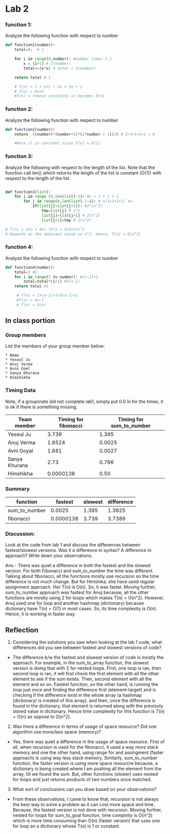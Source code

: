 # Lab 2


### function 1:

Analyze the following function with respect to number

```python
def function1(number):
	total=0;  # 1

	for i in range(0,number): #number times + 1
		x = (i+1) # 2(number)
		total+=(x*x) # total = 3(number)

	return total # 1

	# T(n) = 1 + n+1 + 2n + 3n + 1
	# T(n) = 6n+3
	#T(n) = remove constants so becomes O(n)
```

### function 2:

Analyze the following function with respect to number

```python
def function2(number):
	return  ((number)*(number+1)*(2*number + 1))/6 # 2+1+1+1+1 = 6

	#Here it is constant since T(n) = O(1)
```

### function 3:

Analyze the following with respect to the length of the list.  Note that the function call len() which returns the length of the list is constant (O(1)) with respect to the length of the list.
```python

def function3(list):
	for i in range (0,len(list)-1): #n + 1 + 1 + 1
		for j in range(0,len(list)-1-i): # n(1+1+1+1) 4n
			if(list[j]>list[j+1]): #2*(n^2)
				tmp=list[j] # n^2
				list[j]=list[j+1] # 2(n^2)
				list[j+1]=tmp # 2(n^2)

# T(n) = 3+n + 4n+ 7n^2 = 3+5n+7n^2
# Depends on the dominant value so n^2. Hence, T(n) = O(n^2)
```
### function 4:

Analyze the following function with respect to number

```python
def function4(number):
	total=1 #1
	for i in range(1 to number): #(n-1)+1
		total=total*(i+1) #3(n-1)
	return total #1

	 # T(n) = 1+(n-1)+1+3(n-1)+1
	 #T(n) = 4n-1
	 # T(n) = O(n)
```


## In class portion


### Group members
List the members of your group member below:

	* Name 
	* Yeseul Ju
	* Anuj Verma
	* Avni Goel
	* Sanya Khurana
	* Himshikha

### Timing Data
Note, if a groupmate did not complete lab1, simply put 0.0 in for the times, it is ok if there is something missing.

| Team member | Timing for fibonacci | Timing for sum_to_number | 
|---------------|--------|---------|
| Yeseul Ju     | 3.739  | 1.395   |
| Anuj Verma    | 1.6524 | 0.0025  |
| Avni Goyal    | 1.681  | 0.0027  |
| Sanya Khurana | 2.73   | 0.766   |
| Himshikha     | 0.0000138 | 0.50 |


### Summary 

| function     | fastest | slowest | difference
|--------------|---------|---------|-----------|
|sum_to_number | 0.0025  | 1.395    | 1.3925   |
|fibonacci     | 0.0000138  | 3.739 | 3.7389   |


### Discussion:

Look at the code from lab 1 and discuss the differences between fastest/slowest versions. Was it a difference in syntax? A difference in approach?  Write down your observations.

Ans - There was quiet a difference in both the fastest and the slowest version. For both Fibonacci and sum_to_number the time was different. Talking about fibonacci, all the functions mostly use recursion so the time difference is not much change. But for Himshika, she have used regular assignment approach. Her T(n) is O(n). So, it was faster. Moving further, sum_to_number approach was fastest for Anuj because, all the other functions are mostly using 2 for loops which makes T(n) = O(n^2). However, Anuj used one for loop and another hashmap (dictionary) because dictionary have T(n) = O(1) in most cases. So, its time complexity is O(n). Hence, it is working in faster way.

## Reflection

1. Considering the solutions you saw when looking at the lab 1 code, what differences did you see between fastest and slowest versions of code?

- The difference b/w the fastest and slowest version of code is mostly the approach. For example, in the sum_to_array function, the slowest version is doing that with 2 for nested loops. First, one loop is ran, then second loop is ran, it will first check the first element with all the other element to see if the sum exists. Then, second element with all the element and so on. Fastest function, on the other hand, is running the loop just once and finding the difference first (element-target) and is checking if the difference exist in the whole array (a hashmap (dictionary) is created of this array). and then, once the difference is found in the dictionary, that element is returned along with the previouly stored value in dictionary. Hence time complexity for this function is T(n) = O(n) as oppose to O(n^2).

2. Was there a difference in terms of usage of space resource?  Did one algorithm use more/less space (memory)?

- Yes, there was quiet a difference in the usage of space resource. First of all, when recursion is used for the fibonacci, it used a way more stack memory and one the other hand, using range for and assingment (faster approach) is using way less stack memory. Similarly, sum_to_number function, the faster version is using more space resourcre because, a dictionary is being created where I am pushing all the element from the array, till we found the sum. But, other functions (slower) uses nested for loops and just returns products of two numbers once matched.


3. What sort of conclusions can you draw based on your observations?
- From these observations, I came to know that, recursion is not always the best way to solve a problem as it can cost more space and time. Because, the fastest version is not done with recursion. Moving further, nested for loops for sum_to_goal function, time complxtiy is O(n^2) which is more time consuming than O(n) (faster version) that uses one for loop an a dictionary whose T(n) is 1 or constant.

